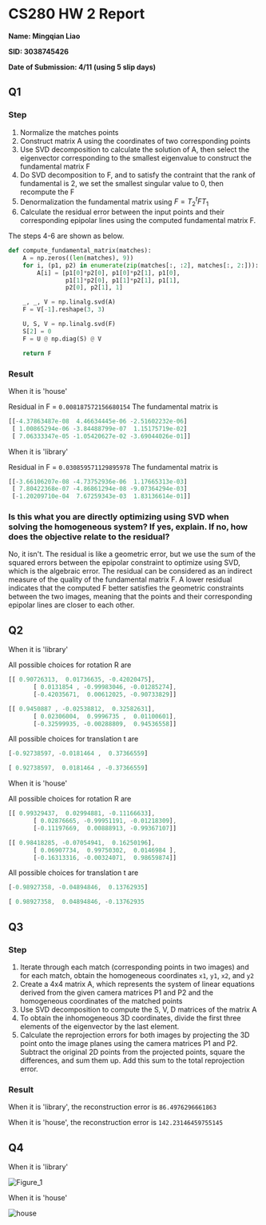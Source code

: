 # CS280 HW 2 Report

**Name: Mingqian Liao**

**SID: 3038745426**

**Date of Submission: 4/11 (using 5 slip days)**

<div style="page-break-after:always"></div>

## Q1 

### Step

1. Normalize the matches points
2. Construct matrix A using the coordinates of two corresponding points
3. Use SVD decomposition to calculate the solution of A, then select the eigenvector corresponding to the smallest eigenvalue to construct the fundamental matrix F
4. Do SVD decomposition to F, and to satisfy the contraint that the rank of fundamental is 2, we set the smallest singular value to 0, then recompute the F
5. Denormalization the fundamental matrix using $F = T_2^tFT_1$
6. Calculate the residual error between the input points and their corresponding epipolar lines using the computed fundamental matrix F.

The steps 4-6 are shown as below. 

```python
def compute_fundamental_matrix(matches):
    A = np.zeros((len(matches), 9))
    for i, (p1, p2) in enumerate(zip(matches[:, :2], matches[:, 2:])):
        A[i] = [p1[0]*p2[0], p1[0]*p2[1], p1[0],
                p1[1]*p2[0], p1[1]*p2[1], p1[1],
                p2[0], p2[1], 1]

    _, _, V = np.linalg.svd(A)
    F = V[-1].reshape(3, 3)

    U, S, V = np.linalg.svd(F)
    S[2] = 0
    F = U @ np.diag(S) @ V

    return F
```

### Result

When it is 'house'

Residual in F = `0.008187572156680154`
The fundamental matrix is 

```matlab
[[-4.37863487e-08  4.46634445e-06 -2.51602232e-06]
 [ 1.00865294e-06 -3.84488799e-07  1.15175719e-02]
 [ 7.06333347e-05 -1.05420627e-02 -3.69044026e-01]]
```

When it is 'library'

Residual in F = `0.030859571129895978`
The fundamental matrix is  

```matlab
[[-3.66106207e-08 -4.73752936e-06  1.17665313e-03]
 [ 7.80422368e-07 -4.86861294e-08 -9.07364294e-03]
 [-1.20209710e-04  7.67259343e-03  1.83136614e-01]]
```

### Is this what you are directly optimizing using SVD when solving the homogeneous system? If yes, explain. If no, how does the objective relate to the residual?

No, it isn't. The residual is like a geometric error, but we use the sum of the squared errors between the epipolar constraint to optimize using SVD, which is the algebraic error. The residual can be considered as an indirect measure of the quality of the fundamental matrix F. A lower residual indicates that the computed F better satisfies the geometric constraints between the two images, meaning that the points and their corresponding epipolar lines are closer to each other. 

<div style="page-break-after:always"></div>

## Q2

When it is 'library'

All possible choices for rotation R are

```matlab
[[ 0.90726313,  0.01736635, -0.42020475],
       [ 0.0131854 , -0.99983046, -0.01285274],
       [-0.42035671,  0.00612025, -0.90733829]]
```

```matlab
[[ 0.9450887 , -0.02538812,  0.32582631],
       [ 0.02306004,  0.9996735 ,  0.01100601],
       [-0.32599935, -0.00288809,  0.94536558]]
```

All possible choices for translation t are

```matlab
[-0.92738597, -0.0181464 ,  0.37366559]
```

```matlab
[ 0.92738597,  0.0181464 , -0.37366559]
```

When it is 'house'

All possible choices for rotation R are

```matlab
[[ 0.99329437,  0.02994881, -0.11166633],
       [ 0.02876665, -0.99951191, -0.01218309],
       [-0.11197669,  0.00888913, -0.99367107]]
```

```matlab
[[ 0.98418285, -0.07054941,  0.16250196],
       [ 0.06907734,  0.99750302,  0.0146984 ],
       [-0.16313316, -0.00324071,  0.98659874]]
```

All possible choices for translation t are

```matlab
[-0.98927358, -0.04894846,  0.13762935]
```

```matlab
[ 0.98927358,  0.04894846, -0.13762935
```

<div style="page-break-after:always"></div>

## Q3

### Step

1. Iterate through each match (corresponding points in two images) and for each match, obtain the homogeneous coordinates `x1`, `y1`, `x2`, and `y2`
2. Create a 4x4 matrix A, which represents the system of linear equations derived from the given camera matrices P1 and P2 and the homogeneous coordinates of the matched points
3. Use SVD decomposition to compute the S, V, D matrices of the matrix A
4. To obtain the inhomogeneous 3D coordinates, divide the first three elements of the eigenvector by the last element.
5. Calculate the reprojection errors for both images by projecting the 3D point onto the image planes using the camera matrices P1 and P2. Subtract the original 2D points from the projected points, square the differences, and sum them up. Add this sum to the total reprojection error.

### Result

When it is 'library', the reconstruction error is `86.4976296661863`

When it is 'house', the reconstruction error is `142.23146459755145`

<div style="page-break-after:always"></div>

## Q4

When it is 'library'

![Figure_1](/Users/leo/Desktop/Figure_1.png)

When it is 'house'

![house](/Users/leo/Desktop/house.png)

